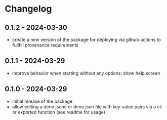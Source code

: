 # Changelog

## 0.1.2 - 2024-03-30

- create a new version of the package for deploying via github actions to fullfill provenance requirements

## 0.1.1 - 2024-03-29

- improve behavior when starting without any options: show help screen

## 0.1.0 - 2024-03-29

- initial release of the package
- allow editing a deno.jsonc or deno.json file with key-value pairs via a cli or exported function (see readme for usage)
